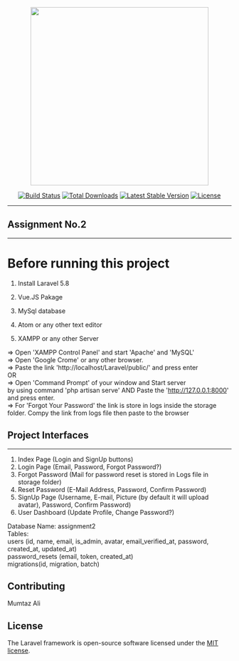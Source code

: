 <p align="center"><img src="https://res.cloudinary.com/dtfbvvkyp/image/upload/v1566331377/laravel-logolockup-cmyk-red.svg" width="400"></p>

<p align="center">
<a href="https://travis-ci.org/laravel/framework"><img src="https://travis-ci.org/laravel/framework.svg" alt="Build Status"></a>
<a href="https://packagist.org/packages/laravel/framework"><img src="https://poser.pugx.org/laravel/framework/d/total.svg" alt="Total Downloads"></a>
<a href="https://packagist.org/packages/laravel/framework"><img src="https://poser.pugx.org/laravel/framework/v/stable.svg" alt="Latest Stable Version"></a>
<a href="https://packagist.org/packages/laravel/framework"><img src="https://poser.pugx.org/laravel/framework/license.svg" alt="License"></a>


***********************************************
## Assignment No.2
*********************************************** 
</p>

# Before running this project

1. Install Laravel 5.8

2. Vue.JS Pakage

3. MySql database

4. Atom or any other text editor  

7. XAMPP or any other Server





=>	Open 'XAMPP Control Panel' and start 'Apache' and 'MySQL' <br>
=>	Open 'Google Crome' or any other browser. <br>
=>	Paste the link 'http://localhost/Laravel/public/' and press enter <br>
			OR <br>
=>	Open 'Command Prompt' of your window and Start server <br>
	by using command 'php artisan serve' AND Paste the 'http://127.0.0.1:8000' and press enter.<br>
=>	For 'Forgot Your Password' the link is store in logs inside the storage folder. Compy the link from logs file then paste to the browser


## Project Interfaces
**********************************
1. Index Page (Login and SignUp buttons)
2. Login Page (Email, Password, Forgot Password?)
3. Forgot Password (Mail for password reset is stored in Logs file in storage folder) 
4. Reset Password (E-Mail Address, Password, Confirm Password)
5. SignUp Page (Username, E-mail, Picture (by default it will upload avatar), Password, Confirm Password)
6. User Dashboard (Update Profile, Change Password?)

Database Name: assignment2 <br>
Tables: <br>
users (id, name, email, is_admin, avatar, email_verified_at, password, created_at, updated_at)<br>
password_resets (email, token, created_at)<br>
migrations(id, migration, batch)<br>


## Contributing

Mumtaz Ali


## License

The Laravel framework is open-source software licensed under the [MIT license](https://opensource.org/licenses/MIT).
